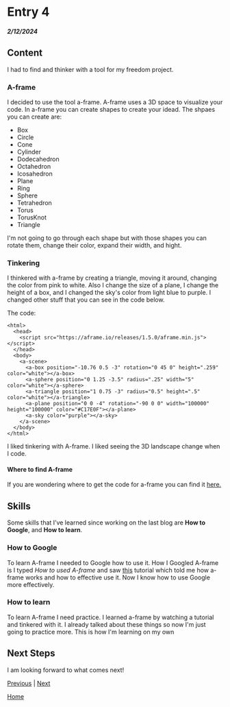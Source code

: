 # Entry 4
##### 2/12/2024

## Content
I had to find and thinker with a tool for my freedom project. 

### A-frame
I decided to use the tool a-frame. A-frame uses a 3D space to visualize your code. In a-frame you can create shapes to create your idead. The shpaes you can create are:

* Box
* Circle
* Cone
* Cylinder
* Dodecahedron
* Octahedron
* Icosahedron
* Plane
* Ring
* Sphere
* Tetrahedron
* Torus
* TorusKnot
* Triangle

I'm not going to go through each shape but with those shapes you can rotate them, change their color, expand their width, and hight.

### Tinkering
I thinkered with a-frame by creating a triangle, moving it around, changing the color from pink to white. Also I change the size of a plane, I change the height of a box, and I changed the sky's color from light blue to purple. I changed other stuff that you can see in the code below.

The code:
```
<html>
  <head>
    <script src="https://aframe.io/releases/1.5.0/aframe.min.js"></script>
  </head>
  <body>
    <a-scene>
      <a-box position="-10.76 0.5 -3" rotation="0 45 0" height=".259" color="white"></a-box>
      <a-sphere position="0 1.25 -3.5" radius=".25" width="5" color="white"></a-sphere>
      <a-triangle position="1 0.75 -3" radius="0.5" height=".5" color="white"></a-triangle>
      <a-plane position="0 0 -4" rotation="-90 0 0" width="100000" height="100000" color="#C17E0F"></a-plane>
      <a-sky color="purple"></a-sky>
    </a-scene>
  </body>
</html>
```

I liked tinkering with A-frame. I liked seeing the 3D landscape change when I code. 

#### Where to find A-frame 
If you are wondering where to get the code for a-frame you can find it [here.](https://aframe.io/docs/1.5.0/introduction/)

## Skills
Some skills that I’ve learned since working on the last blog are **How to Google**, and **How to learn**.

### How to Google
To learn A-frame I needed to Google how to use it. How I Googled A-frame is I typed _How to used A-frame_ and saw [this](https://www.youtube.com/watch?v=ktjMCanKNLk) tutorial which told me how a-frame works and how to effective use it. Now I know how to use Google more effectively.

### How to learn
To learn A-frame I need practice. I learned a-frame by watching a tutorial and tinkered with it. I already talked about these things so now I'm just going to practice more. This is how I'm learning on my own

## Next Steps
I am looking forward to what comes next!

[Previous](entry03.md) | [Next](entry05.md)

[Home](../README.md)
